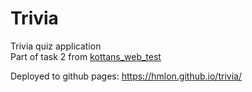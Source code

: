 # Trivia
Trivia quiz application  
Part of task 2 from [kottans_web_test](https://github.com/hmlON/kottans_web_test)

Deployed to github pages: https://hmlon.github.io/trivia/
